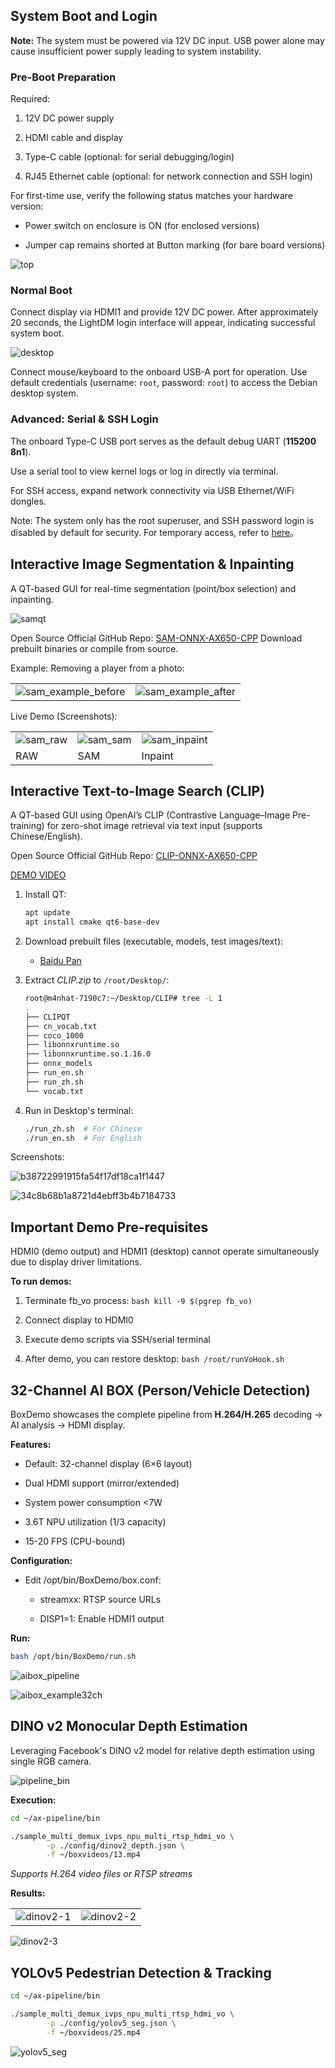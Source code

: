 ## System Boot and Login

**Note:** The system must be powered via 12V DC input. USB power alone may cause insufficient power supply leading to system instability.

### Pre-Boot Preparation

Required:

1. 12V DC power supply

2. HDMI cable and display

3. Type-C cable (optional: for serial debugging/login)

4. RJ45 Ethernet cable (optional: for network connection and SSH login)

For first-time use, verify the following status matches your hardware version:

- Power switch on enclosure is ON (for enclosed versions)

- Jumper cap remains shorted at Button marking (for bare board versions)

![top](../../../zh/maixIV/assets/top.png)

### Normal Boot

Connect display via HDMI1 and provide 12V DC power. After approximately 20 seconds, the LightDM login interface will appear, indicating successful system boot.

![desktop](../../../zh/maixIV/assets/desktop.jpg)

Connect mouse/keyboard to the onboard USB-A port for operation. Use default credentials (username: `root`, password: `root`) to access the Debian desktop system.

### Advanced: Serial & SSH Login

The onboard Type-C USB port serves as the default debug UART (**115200 8n1**).

Use a serial tool to view kernel logs or log in directly via terminal.

For SSH access, expand network connectivity via USB Ethernet/WiFi dongles.

Note: The system only has the root superuser, and SSH password login is disabled by default for security. For temporary access, refer to [here](../m4c/FAQ.md)。


## Interactive Image Segmentation & Inpainting

A QT-based GUI for real-time segmentation (point/box selection) and inpainting.

![samqt](../../../zh/maixIV/assets/samqt.jpg)

Open Source Official GitHub Repo: [SAM-ONNX-AX650-CPP](https://github.com/AXERA-TECH/SAM-ONNX-AX650-CPP)
Download prebuilt binaries or compile from source.

Example: Removing a player from a photo:

<div><table><tr>
<td><img src="../../../zh/maixIV/assets/sam_example_before.png" alt=sam_example_before border=0></td>
<td><img src="../../../zh/maixIV/assets/sam_example_after.png" alt=sam_example_after border=0></td>
</tr></table></div>

Live Demo (Screenshots):

<div><table><tr>
<td><img src="../../../zh/maixIV/assets/sam_raw.jpg" alt=sam_raw border=0></td>
<td><img src="../../../zh/maixIV/assets/sam_sam.jpg" alt=sam_sam border=0></td>
<td><img src="../../../zh/maixIV/assets/sam_inpaint.jpg" alt=sam_inpaint border=0></td>
</tr><tr>
<td>RAW</td>
<td>SAM</td>
<td>Inpaint</td>
</tr></table></div>


## Interactive Text-to-Image Search (CLIP)
A QT-based GUI using OpenAI’s CLIP (Contrastive Language–Image Pre-training) for zero-shot image retrieval via text input (supports Chinese/English).

Open Source Official GitHub Repo: [CLIP-ONNX-AX650-CPP](https://github.com/AXERA-TECH/CLIP-ONNX-AX650-CPP)

[DEMO VIDEO](https://github.com/sipeed/sipeed_wiki/assets/13964381/df4cec7f-29af-465f-bfad-e54312274437)

1. Install QT:
    ```bash
    apt update
    apt install cmake qt6-base-dev
    ```

2. Download prebuilt files (executable, models, test images/text):
    - [Baidu Pan](https://pan.baidu.com/s/17M5ugUyuf9mbi1cHLGJHXg)

3. Extract *CLIP.zip* to `/root/Desktop/`:
    ```bash
    root@m4nhat-7190c7:~/Desktop/CLIP# tree -L 1
    .
    ├── CLIPQT
    ├── cn_vocab.txt
    ├── coco_1000
    ├── libonnxruntime.so
    ├── libonnxruntime.so.1.16.0
    ├── onnx_models
    ├── run_en.sh
    ├── run_zh.sh
    └── vocab.txt
    ```

4. Run in Desktop's terminal:
    ```bash
    ./run_zh.sh  # For Chinese  
    ./run_en.sh  # For English  
    ```

Screenshots:

![b38722991915fa54f17df18ca1f1447](https://github.com/AXERA-TECH/CLIP-ONNX-AX650-CPP/assets/13964381/8fa2c4b8-b061-413e-b72d-298bb4a445aa)

![34c8b68b1a8721d4ebff3b4b7184733](https://github.com/AXERA-TECH/CLIP-ONNX-AX650-CPP/assets/13964381/7d0b9740-3598-492c-ad42-2de23e7764e2)


## **Important Demo Pre-requisites**

HDMI0 (demo output) and HDMI1 (desktop) cannot operate simultaneously due to display driver limitations.

**To run demos:**

1. Terminate fb_vo process:
        ```bash
        kill -9 $(pgrep fb_vo)
        ```

2. Connect display to HDMI0

3. Execute demo scripts via SSH/serial terminal

4. After demo, you can restore desktop:
        ```bash
        /root/runVoHook.sh
        ```

## 32-Channel AI BOX (Person/Vehicle Detection)

BoxDemo showcases the complete pipeline from **H.264/H.265** decoding → AI analysis → HDMI display.

**Features:**

- Default: 32-channel display (6×6 layout)

- Dual HDMI support (mirror/extended)

- System power consumption <7W

- 3.6T NPU utilization (1/3 capacity)

- 15-20 FPS (CPU-bound)

**Configuration:**

- Edit /opt/bin/BoxDemo/box.conf:

    - streamxx: RTSP source URLs

    - DISP1=1: Enable HDMI1 output

**Run:**

```bash
bash /opt/bin/BoxDemo/run.sh
```

![aibox_pipeline](../../../zh/maixIV/assets/aibox_pipeline.png)

![aibox_example32ch](../../../zh/maixIV/assets/aibox_example32ch.png)


## DINO v2 Monocular Depth Estimation

Leveraging Facebook's DINO v2 model for relative depth estimation using single RGB camera.


![pipeline_bin](../../../zh/maixIV/assets/pipeline_bin.png)

**Execution:**

```bash
cd ~/ax-pipeline/bin

./sample_multi_demux_ivps_npu_multi_rtsp_hdmi_vo \
        -p ./config/dinov2_depth.json \
        -f ~/boxvideos/13.mp4
```
*Supports H.264 video files or RTSP streams*

**Results:**

<div><table><tr>
<td><img src="../../../zh/maixIV/assets/dinov2-1.png" alt=dinov2-1></td>
<td><img src="../../../zh/maixIV/assets/dinov2-2.png" alt=dinov2-2></td>
</tr></table></div>

![dinov2-3](../../../zh/maixIV/assets/dinov2-3.png)



## YOLOv5 Pedestrian Detection & Tracking

```bash
cd ~/ax-pipeline/bin

./sample_multi_demux_ivps_npu_multi_rtsp_hdmi_vo \
        -p ./config/yolov5_seg.json \
        -f ~/boxvideos/25.mp4
```

![yolov5_seg](../../../zh/maixIV/assets/yolov5_seg.png)
